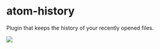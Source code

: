 # atom-history

Plugin that keeps the history of your recently opened files.

![](http://i.imgur.com/2ynfZ7X.png)
